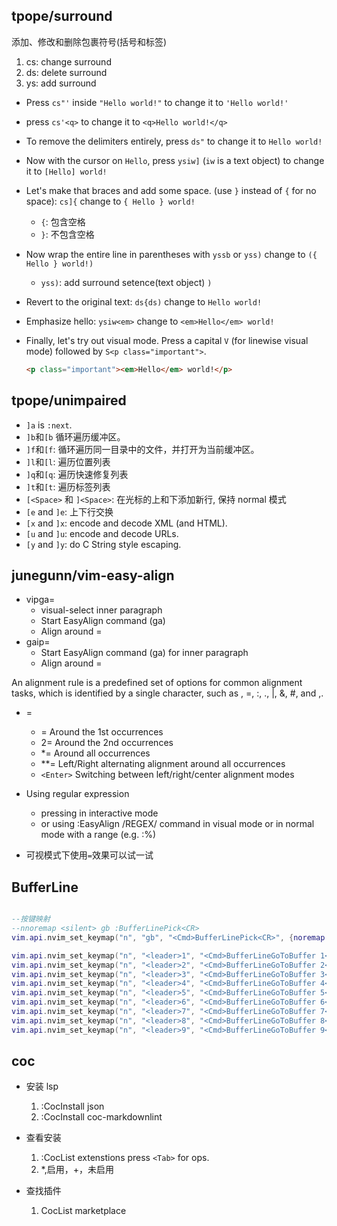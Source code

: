 ## tpope/surround

添加、修改和删除包裹符号(括号和标签)

1. cs: change surround
2. ds: delete surround
3. ys: add surround

- Press `cs"'` inside `"Hello world!"` to change it to `'Hello world!'`
- press `cs'<q>` to change it to `<q>Hello world!</q>`
- To remove the delimiters entirely, press `ds"` to change it to `Hello world!`
- Now with the cursor on `Hello`, press `ysiw]` (`iw` is a text object) to change it to `[Hello] world!`
- Let's make that braces and add some space. (use `}` instead of `{` for no space): `cs]{` change to `{ Hello } world!`
  - `{`: 包含空格
  - `}`: 不包含空格
- Now wrap the entire line in parentheses with `yssb` or `yss)` change to `({ Hello } world!)`
  - `yss)`: add surround setence(text object) `)`
- Revert to the original text: `ds{ds)` change to `Hello world!`
- Emphasize hello: `ysiw<em>` change to `<em>Hello</em> world!`
- Finally, let's try out visual mode. Press a capital `V` (for linewise visual mode) followed by `S<p class="important">`.

  ```html
  <p class="important"><em>Hello</em> world!</p>
  ```

## tpope/unimpaired

- `]a` is `:next`.
- `]b`和`[b` 循环遍历缓冲区。
- `]f`和`[f`: 循环遍历同一目录中的文件，并打开为当前缓冲区。
- `]l`和`[l`: 遍历位置列表
- `]q`和`[q`: 遍历快速修复列表
- `]t`和`[t`: 遍历标签列表
- `[<Space>` 和 `]<Space>`: 在光标的上和下添加新行, 保持 normal 模式
- `[e` and `]e`: 上下行交换
- `[x` and `]x`: encode and decode XML (and HTML).
- `[u` and `]u`: encode and decode URLs.
- `[y` and `]y`: do C String style escaping.

## junegunn/vim-easy-align

- vipga=
  - visual-select inner paragraph
  - Start EasyAlign command (ga)
  - Align around =
- gaip=
  - Start EasyAlign command (ga) for inner paragraph
  - Align around =

An alignment rule is a predefined set of options for common alignment tasks, which is identified by a single character, such as <Space>, =, :, ., |, &, #, and ,.

- =

  - = Around the 1st occurrences
  - 2= Around the 2nd occurrences
  - \*= Around all occurrences
  - \*\*= Left/Right alternating alignment around all occurrences
  - `<Enter>` Switching between left/right/center alignment modes

- Using regular expression

  - pressing <Ctrl-X> in interactive mode
  - or using :EasyAlign /REGEX/ command in visual mode or in normal mode with a range (e.g. :%)

- 可视模式下使用`=`效果可以试一试

## BufferLine

```lua

--按键映射
--nnoremap <silent> gb :BufferLinePick<CR>
vim.api.nvim_set_keymap("n", "gb", "<Cmd>BufferLinePick<CR>", {noremap = true, silent = true})

vim.api.nvim_set_keymap("n", "<leader>1", "<Cmd>BufferLineGoToBuffer 1<CR>", {noremap = true, silent = true})
vim.api.nvim_set_keymap("n", "<leader>2", "<Cmd>BufferLineGoToBuffer 2<CR>", {noremap = true, silent = true})
vim.api.nvim_set_keymap("n", "<leader>3", "<Cmd>BufferLineGoToBuffer 3<CR>", {noremap = true, silent = true})
vim.api.nvim_set_keymap("n", "<leader>4", "<Cmd>BufferLineGoToBuffer 4<CR>", {noremap = true, silent = true})
vim.api.nvim_set_keymap("n", "<leader>5", "<Cmd>BufferLineGoToBuffer 5<CR>", {noremap = true, silent = true})
vim.api.nvim_set_keymap("n", "<leader>6", "<Cmd>BufferLineGoToBuffer 6<CR>", {noremap = true, silent = true})
vim.api.nvim_set_keymap("n", "<leader>7", "<Cmd>BufferLineGoToBuffer 7<CR>", {noremap = true, silent = true})
vim.api.nvim_set_keymap("n", "<leader>8", "<Cmd>BufferLineGoToBuffer 8<CR>", {noremap = true, silent = true})
vim.api.nvim_set_keymap("n", "<leader>9", "<Cmd>BufferLineGoToBuffer 9<CR>", {noremap = true, silent = true})
```

## coc

- 安装 lsp

  1. :CocInstall json
  2. :CocInstall coc-markdownlint

- 查看安装

  1. :CocList extenstions press `<Tab>` for ops.
  2. \*,启用，+，未启用

- 查找插件

  1. CocList marketplace
